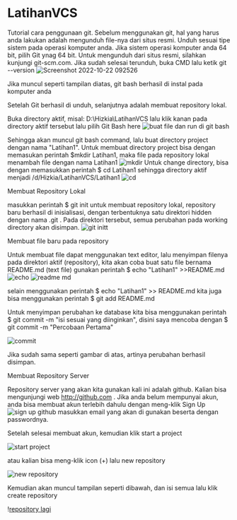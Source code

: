 # LatihanVCS
Tutorial cara penggunaan git.
Sebelum menggunakan git, hal yang harus anda lakukan adalah mengunduh file-nya dari situs resmi. Unduh sesuai tipe sistem pada operasi komputer anda. Jika sistem operasi komputer anda 64 bit, pilih Git ynag 64 bit. Untuk mengunduh dari situs resmi, silahkan kunjungi git-scm.com.
Jika sudah selesai terunduh, buka CMD lalu ketik git --version
![Screenshot 2022-10-22 092526](https://user-images.githubusercontent.com/116176746/197316569-6daba721-4468-4bf2-83c0-57c6dee76d3d.png) 

Jika muncul seperti tampilan diatas, git bash berhasil di instal pada komputer anda

Setelah Git berhasil di unduh, selanjutnya adalah membuat repository lokal.

Buka directory aktif, misal: D:\Hizkia\LatihanVCS lalu klik kanan pada directory aktif tersebut lalu pilih Git Bash here
![buat file dan run di git bash](https://user-images.githubusercontent.com/116176746/197316887-9bcdd2e4-3fa8-4ce1-9e87-d56787fa5d1e.png)

Sehingga akan muncul git bash command, lalu buat directory project dengan nama "Latihan1". Untuk membuat directory project bisa dengan memasukan perintah $mkdir Latihan1, maka file pada repository lokal menambah file dengan nama Latihan1 ![mkdir](https://user-images.githubusercontent.com/116176746/197317223-ae5ae8cd-5ca4-4c64-936e-1a1d8d23810c.png)
Untuk change directory, bisa dengan memasukkan perintah $ cd Latihan1 sehingga directory aktif menjadi /d/Hizkia/LatihanVCS/Latihan1 ![cd](https://user-images.githubusercontent.com/116176746/197317330-c6708851-b9f5-457f-8dc8-dc984bbec870.png)

Membuat Repository Lokal

masukkan perintah $ git init untuk membuat repository lokal, repository baru berhasil di inisialisasi, dengan terbentuknya satu
direktori hidden dengan nama .git . Pada direktori tersebut, semua perubahan pada working directory akan disimpan. 
![git initt](https://user-images.githubusercontent.com/116176746/197317631-68bf2fe8-abac-4ee1-9026-1b84508951de.png)

Membuat file baru pada repository 

Untuk membuat file dapat menggunakan text editor, lalu menyimpan filenya pada direktori aktif (repository), kita akan coba buat satu file bernama README.md (text file)
gunakan perintah $ echo "Latihan1" >>README.md
![echo](https://user-images.githubusercontent.com/116176746/197317858-65c8990c-4cc2-45ac-9df6-f6bc30767c1d.png)
![readme md](https://user-images.githubusercontent.com/116176746/197317854-0bf126d5-c44e-4e9d-8a90-954e2861e255.png)

selain menggunakan perintah $ echo "Latihan1" >> README.md kita juga bisa menggunakan perintah $ git add README.md

Untuk menyimpan perubahan ke database kita bisa menggunakan perintah $ git commit -m "isi sesuai yang diinginkan", disini saya mencoba dengan $ git commit -m "Percobaan Pertama" 

![commit](https://user-images.githubusercontent.com/116176746/197318245-69e20398-c7c7-40b4-9e76-f5d895cef7f3.png)

Jika sudah sama seperti gambar di atas, artinya perubahan berhasil disimpan.

Membuat Repository Server

Repository server yang akan kita gunakan kali ini adalah github. Kalian bisa mengunjungi web http://github.com . Jika anda belum mempunyai akun, anda bisa membuat akun terlebih dahulu dengan meng-klik Sign Up 
![sign up github](https://user-images.githubusercontent.com/116176746/197318410-b03ee19a-5de8-41aa-a084-fec2847e937e.png)
masukkan email yang akan di gunakan beserta dengan passwordnya.

Setelah selesai membuat akun, kemudian klik start a project

![start project](https://user-images.githubusercontent.com/116176746/197318486-02aefa30-6618-4c0f-b98c-4f015c8b153a.png)

atau kalian bisa meng-klik icon (+) lalu new repository

![new repository](https://user-images.githubusercontent.com/116176746/197318579-a50b5a48-5711-485c-9dd0-8b98cf9bb9ec.png)

Kemudian akan muncul tampilan seperti dibawah, dan isi semua lalu klik create repository

\![repository lagi](https://user-images.githubusercontent.com/116176746/197318621-5e535615-52a2-46e9-9be7-995919fb8a3f.png)




